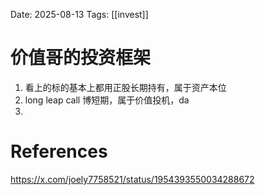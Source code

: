 Date: 2025-08-13
Tags: [[invest]]

# 价值哥的投资框架

1. 看上的标的基本上都用正股长期持有，属于资产本位
2. long leap call 博短期，属于价值投机，da
3. 

# References
https://x.com/joely7758521/status/1954393550034288672
